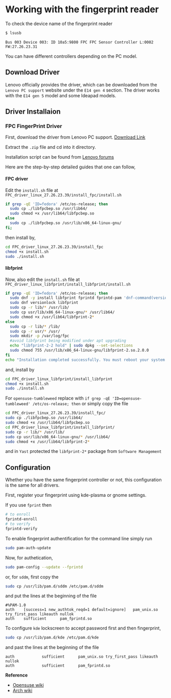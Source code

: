 # Working with the fingerprint reader

To check the device name of the fingerprint reader
```bash
$ lsusb
```
```
Bus 003 Device 003: ID 10a5:9800 FPC FPC Sensor Controller L:0002 FW:27.26.23.31
```
You can have different controllers depending on the PC model.


## Download Driver
Lenovo officially provides the driver, which can be downloaded from the `Lenovo PC support` website under the `E14 gen 4` section. The driver works with the `E14 gen 5` model and some Ideapad models.

## Driver Installaion

### FPC FingerPrint Driver
First, download the driver from Lenovo PC support. [Download Link](https://download.lenovo.com/pccbbs/mobiles/r1slm02w.zip)

Extract the `.zip` file and cd into it directory.

Installation script can be found from [Lenovo forums](https://forums.lenovo.com/t5/Fedora/Fingerprint-reader-FPC-10a5-9800-IdeaBook-15-G4-IPA/m-p/5255485?page=1#6242266)

Here are the step-by-step detailed guides that one can follow, 

#### FPC driver

Edit the `install.sh` file at `FPC_driver_linux_27.26.23.39/install_fpc/install.sh`
```bash
if grep -qE 'ID=fedora' /etc/os-release; then
  sudo cp ./libfpcbep.so /usr/lib64/
  sudo chmod +x /usr/lib64/libfpcbep.so
else
  sudo cp ./libfpcbep.so /usr/lib/x86_64-linux-gnu/
fi;
```
then install by,
```bash
cd FPC_driver_linux_27.26.23.39/install_fpc
chmod +x install.sh
sudo ./install.sh
```

#### libfprint

Now, also edit the `install.sh` file at `FPC_driver_linux_libfprint/install_libfprint/install.sh`
```bash
if grep -qE 'ID=fedora' /etc/os-release; then
  sudo dnf -y install libfprint fprintd fprintd-pam 'dnf-command(versionlock)'
  sudo dnf versionlock libfprint
  sudo cp -r lib/* /usr/lib/
  sudo cp usr/lib/x86_64-linux-gnu/* /usr/lib64/
  sudo chmod +x /usr/lib64/libfprint-2*
else
  sudo cp -r lib/* /lib/
  sudo cp -r usr/* /usr/
  sudo mkdir -p /var/log/fpc
  #avoid libfprint being modified under apt upgrading
  echo "libfprint-2-2 hold" | sudo dpkg --set-selections
  sudo chmod 755 /usr/lib/x86_64-linux-gnu/libfprint-2.so.2.0.0
fi
echo "Installation completed successfully. You must reboot your system."
```
and, install by

```bash
cd FPC_driver_linux_libfprint/install_libfprint
chmod +x install.sh
sudo ./install.sh
```


For `opensuse-tumbleweed` replace with `if grep -qE 'ID=opensuse-tumbleweed' /etc/os-release; then`
or simply copy the file
```bash
cd FPC_driver_linux_27.26.23.39/install_fpc/
sudo cp ./libfpcbep.so /usr/lib64/
sudo chmod +x /usr/lib64/libfpcbep.so
cd FPC_driver_linux_libfprint/install_libfprint/
sudo cp -r lib/* /usr/lib/
sudo cp usr/lib/x86_64-linux-gnu/* /usr/lib64/
sudo chmod +x /usr/lib64/libfprint-2*
```
and in `Yast` protected the `libfprint-2*` package from `Software Management`

## Configuration
Whether you have the same fingerprint controller or not, this configuration is the same for all drivers.

First, register your fingerprint using kde-plasma or gnome settings.

If you use `fprint` then
```bash
# to enroll
fprintd-enroll
# to verify
fprintd-verify
```
To enable fingerprint authentification for the command line simply run
```bash
sudo pam-auth-update
```
Now, for authetication,

```bash
sudo pam-config --update --fprintd
```

or, for `sddm`, first copy the

```bash
sudo cp /usr/lib/pam.d/sddm /etc/pam.d/sddm
```

and put the lines at the beginning of the file

```
#%PAM-1.0
auth    [success=1 new_authtok_reqd=1 default=ignore]   pam_unix.so try_first_pass likeauth nullok
auth    sufficient      pam_fprintd.so
```
To configure `kde` lockscreen to accept password first and then fingerprint,

```bash
sudo cp /usr/lib/pam.d/kde /etc/pam.d/kde
```

and past the lines at the beginning of the file
```
auth 			sufficient  	pam_unix.so try_first_pass likeauth nullok
auth 			sufficient  	pam_fprintd.so
```

**Reference**

- [Opensuse wiki](https://en.opensuse.org/SDB:Using_fingerprint_authentication)
- [Arch wiki](https://wiki.archlinux.org/title/fprint)
